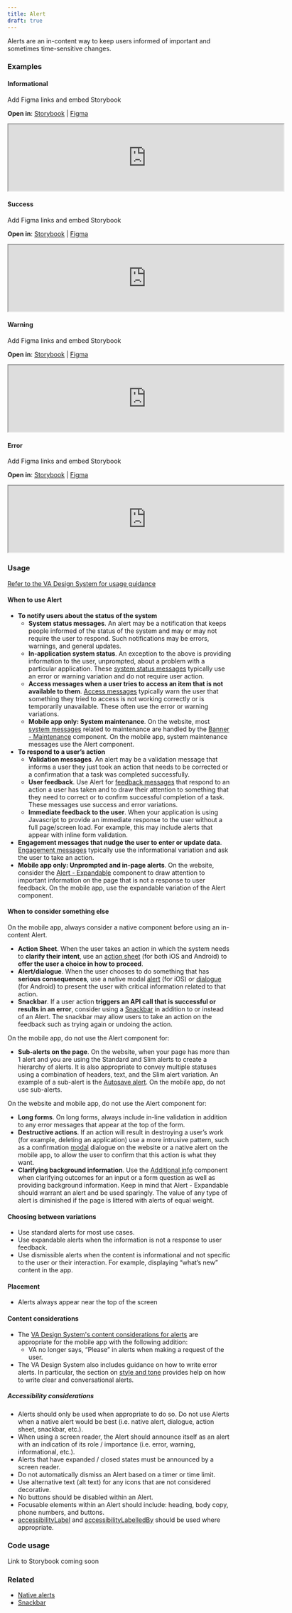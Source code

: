 ```yaml
---
title: Alert
draft: true
---
```


Alerts are an in-content way to keep users informed of important and sometimes time-sensitive changes.

### Examples

#### Informational
Add Figma links and embed Storybook

**Open in**: [Storybook](https://department-of-veterans-affairs.github.io/va-mobile-library/?path=/docs/button--primary)  |   [Figma](https://www.figma.com/file/QVLPB3eOunmKrgQOuOt0SU/%F0%9F%93%90-DesignLibrary2.0---VAMobile?type=design&node-id=10569-16679&mode=design&t=Os8aP9kEAvkcrH1D-4)
<iframe width="620" height="" alt="Image of component in Storybook" src="https://department-of-veterans-affairs.github.io/va-mobile-library/?path=/story/button--primary&full=1&shortcuts=false&singleStory=true" allowfullscreen></iframe>

#### Success
Add Figma links and embed Storybook

**Open in**: [Storybook](https://department-of-veterans-affairs.github.io/va-mobile-library/?path=/docs/button--primary)  |   [Figma](https://www.figma.com/file/QVLPB3eOunmKrgQOuOt0SU/%F0%9F%93%90-DesignLibrary2.0---VAMobile?type=design&node-id=10569-16679&mode=design&t=Os8aP9kEAvkcrH1D-4)
<iframe width="620" height="" alt="Image of component in Storybook" src="https://department-of-veterans-affairs.github.io/va-mobile-library/?path=/story/button--primary&full=1&shortcuts=false&singleStory=true" allowfullscreen></iframe>

#### Warning
Add Figma links and embed Storybook

**Open in**: [Storybook](https://department-of-veterans-affairs.github.io/va-mobile-library/?path=/docs/button--primary)  |   [Figma](https://www.figma.com/file/QVLPB3eOunmKrgQOuOt0SU/%F0%9F%93%90-DesignLibrary2.0---VAMobile?type=design&node-id=10569-16679&mode=design&t=Os8aP9kEAvkcrH1D-4)
<iframe width="620" height="" alt="Image of component in Storybook" src="https://department-of-veterans-affairs.github.io/va-mobile-library/?path=/story/button--primary&full=1&shortcuts=false&singleStory=true" allowfullscreen></iframe>

#### Error
Add Figma links and embed Storybook

**Open in**: [Storybook](https://department-of-veterans-affairs.github.io/va-mobile-library/?path=/docs/button--primary)  |   [Figma](https://www.figma.com/file/QVLPB3eOunmKrgQOuOt0SU/%F0%9F%93%90-DesignLibrary2.0---VAMobile?type=design&node-id=10569-16679&mode=design&t=Os8aP9kEAvkcrH1D-4)
<iframe width="620" height="" alt="Image of component in Storybook" src="https://department-of-veterans-affairs.github.io/va-mobile-library/?path=/story/button--primary&full=1&shortcuts=false&singleStory=true" allowfullscreen></iframe>


### Usage

[Refer to the VA Design System for usage guidance](https://design.va.gov/components/alert)

#### When to use Alert
* **To notify users about the status of the system**
    * **System status messages**. An alert may be a notification that keeps people informed of the status of the system and may or may not require the user to respond. Such notifications may be errors, warnings, and general updates.
    * **In-application system status**. An exception to the above is providing information to the user, unprompted, about a problem with a particular application. These [system status messages](https://design.va.gov/content-style-guide/error-messages/system) typically use an error or warning variation and do not require user action.
    * **Access messages when a user tries to access an item that is not available to them**. [Access messages](https://design.va.gov/content-style-guide/error-messages/access) typically warn the user that something they tried to access is not working correctly or is temporarily unavailable. These often use the error or warning variations.
    * **Mobile app only: System maintenance**. On the website, most [system messages](https://design.va.gov/content-style-guide/error-messages/system) related to maintenance are handled by the [Banner - Maintenance](https://design.va.gov/components/banner/maintenance) component. On the mobile app, system maintenance messages use the Alert component.
* **To respond to a user’s action**
    * **Validation messages**. An alert may be a validation message that informs a user they just took an action that needs to be corrected or a confirmation that a task was completed successfully.
    * **User feedback**. Use Alert for [feedback messages](https://design.va.gov/content-style-guide/error-messages/feedback) that respond to an action a user has taken and to draw their attention to something that they need to correct or to confirm successful completion of a task. These messages use success and error variations.
    * **Immediate feedback to the user**. When your application is using Javascript to provide an immediate response to the user without a full page/screen load. For example, this may include alerts that appear with inline form validation.
* **Engagement messages that nudge the user to enter or update data**. [Engagement messages](https://design.va.gov/content-style-guide/error-messages/engagement) typically use the informational variation and ask the user to take an action.
* **Mobile app only: Unprompted and in-page alerts**. On the website, consider the [Alert - Expandable](https://design.va.gov/components/alert-expandable) component to draw attention to important information on the page that is not a response to user feedback. On the mobile app, use the expandable variation of the Alert component.

#### When to consider something else
On the mobile app, always consider a native component before using an in-content Alert.
* **Action Sheet**. When the user takes an action in which the system needs to **clarify their intent**, use an [action sheet](https://developer.apple.com/design/human-interface-guidelines/action-sheets) (for both iOS and Android) to **offer the user a choice in how to proceed**.
* **Alert/dialogue**. When the user chooses to do something that has **serious consequences**, use a native modal [alert](https://developer.apple.com/design/human-interface-guidelines/alerts) (for iOS) or [dialogue](https://m3.material.io/components/dialogs/overview) (for Android) to present the user with critical information related to that action.
* **Snackbar**. If a user action **triggers an API call that is successful or results in an error**, consider using a [Snackbar](https://department-of-veterans-affairs.github.io/va-mobile-app/docs/Flagship%20design%20library/Components/Alerts%20and%20Progress/Snackbar/) in addition to or instead of an Alert. The snackbar may allow users to take an action on the feedback such as trying again or undoing the action.

On the mobile app, do not use the Alert component for:
* **Sub-alerts on the page**. On the website, when your page has more than 1 alert and you are using the Standard and Slim alerts to create a hierarchy of alerts. It is also appropriate to convey multiple statuses using a combination of headers, text, and the Slim alert variation. An example of a sub-alert is the [Autosave alert](https://design.va.gov/components/form/autosave). On the mobile app, do not use sub-alerts.

On the website and mobile app, do not use the Alert component for:
* **Long forms**. On long forms, always include in-line validation in addition to any error messages that appear at the top of the form.
* **Destructive actions**. If an action will result in destroying a user’s work (for example, deleting an application) use a more intrusive pattern, such as a confirmation [modal](https://design.va.gov/components/modal) dialogue on the website or a native alert on the mobile app, to allow the user to confirm that this action is what they want.
* **Clarifying background information**. Use the [Additional info](https://design.va.gov/components/additional-info) component when clarifying outcomes for an input or a form question as well as providing background information. Keep in mind that Alert - Expandable should warrant an alert and be used sparingly. The value of any type of alert is diminished if the page is littered with alerts of equal weight.

#### Choosing between variations
* Use standard alerts for most use cases.
* Use expandable alerts when the information is not a response to user feedback.
* Use dismissible alerts when the content is informational and not specific to the user or their interaction. For example, displaying “what’s new” content in the app.

#### Placement
* Alerts always appear near the top of the screen

#### Content considerations
* The [VA Design System's content considerations for alerts](https://design.va.gov/components/alert#content-considerations) are appropriate for the mobile app with the following addition:
    * VA no longer says, “Please” in alerts when making a request of the user.
* The VA Design System also includes guidance on how to write error alerts. In particular, the section on [style and tone](https://design.va.gov/patterns/help-users-to/recover-from-errors#style-and-tone) provides help on how to write clear and conversational alerts.

##### Accessibility considerations
* Alerts should only be used when appropriate to do so. Do not use Alerts when a native alert would be best (i.e. native alert, dialogue, action sheet, snackbar, etc.).
* When using a screen reader, the Alert should announce itself as an alert with an indication of its role / importance (i.e. error, warning, informational, etc.).
* Alerts that have expanded / closed states must be announced by a screen reader.
* Do not automatically dismiss an Alert based on a timer or time limit.
* Use alternative text (alt text) for any icons that are not considered decorative.
* No buttons should be disabled within an Alert.
* Focusable elements within an Alert should include: heading, body copy, phone numbers, and buttons.
* [accessibilityLabel](https://reactnative.dev/docs/accessibility#accessibilitylabel) and [accessibilityLabelledBy](https://reactnative.dev/docs/accessibility#accessibilitylabelledby-android) should be used where appropriate.

### Code usage
Link to Storybook coming soon

### Related
* [Native alerts](https://department-of-veterans-affairs.github.io/va-mobile-app/docs/Flagship%20design%20library/Patterns/confirmation-messages/)
* [Snackbar](https://department-of-veterans-affairs.github.io/va-mobile-app/docs/Flagship%20design%20library/Components/Alerts%20and%20Progress/Snackbar)